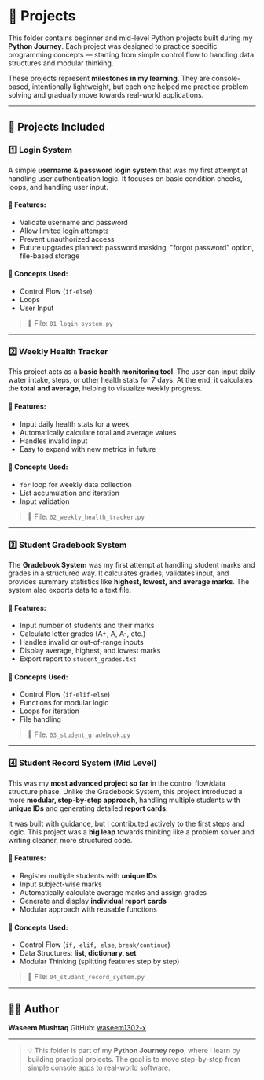 # 🧠 Projects

This folder contains beginner and mid-level Python projects built during my **Python Journey**. Each project was designed to practice specific programming concepts — starting from simple control flow to handling data structures and modular thinking.

These projects represent **milestones in my learning**. They are console-based, intentionally lightweight, but each one helped me practice problem solving and gradually move towards real-world applications.

---

## 📁 Projects Included

### 1️⃣ Login System

A simple **username & password login system** that was my first attempt at handling user authentication logic. It focuses on basic condition checks, loops, and handling user input.

#### 🔧 Features:

* Validate username and password
* Allow limited login attempts
* Prevent unauthorized access
* Future upgrades planned: password masking, "forgot password" option, file-based storage

#### 🧠 Concepts Used:

* Control Flow (`if-else`)
* Loops
* User Input

> 📂 File: `01_login_system.py`

---

### 2️⃣ Weekly Health Tracker

This project acts as a **basic health monitoring tool**. The user can input daily water intake, steps, or other health stats for 7 days. At the end, it calculates the **total and average**, helping to visualize weekly progress.

#### 🔧 Features:

* Input daily health stats for a week
* Automatically calculate total and average values
* Handles invalid input
* Easy to expand with new metrics in future

#### 🧠 Concepts Used:

* `for` loop for weekly data collection
* List accumulation and iteration
* Input validation

> 📂 File: `02_weekly_health_tracker.py`

---

### 3️⃣ Student Gradebook System

The **Gradebook System** was my first attempt at handling student marks and grades in a structured way. It calculates grades, validates input, and provides summary statistics like **highest, lowest, and average marks**. The system also exports data to a text file.

#### 🔧 Features:

* Input number of students and their marks
* Calculate letter grades (A+, A, A-, etc.)
* Handles invalid or out-of-range inputs
* Display average, highest, and lowest marks
* Export report to `student_grades.txt`

#### 🧠 Concepts Used:

* Control Flow (`if-elif-else`)
* Functions for modular logic
* Loops for iteration
* File handling

> 📂 File: `03_student_gradebook.py`

---

### 4️⃣ Student Record System (Mid Level)

This was my **most advanced project so far** in the control flow/data structure phase. Unlike the Gradebook System, this project introduced a more **modular, step-by-step approach**, handling multiple students with **unique IDs** and generating detailed **report cards**.

It was built with guidance, but I contributed actively to the first steps and logic. This project was a **big leap** towards thinking like a problem solver and writing cleaner, more structured code.

#### 🔧 Features:

* Register multiple students with **unique IDs**
* Input subject-wise marks
* Automatically calculate average marks and assign grades
* Generate and display **individual report cards**
* Modular approach with reusable functions

#### 🧠 Concepts Used:

* Control Flow (`if, elif, else`, `break/continue`)
* Data Structures: **list, dictionary, set**
* Modular Thinking (splitting features step by step)

> 📂 File: `04_student_record_system.py`

---

## 🧑‍💻 Author

**Waseem Mushtaq**
GitHub: [waseem1302-x](https://github.com/waseem1302-x)

---

> 💡 This folder is part of my **Python Journey repo**, where I learn by building practical projects. The goal is to move step-by-step from simple console apps to real-world software.
